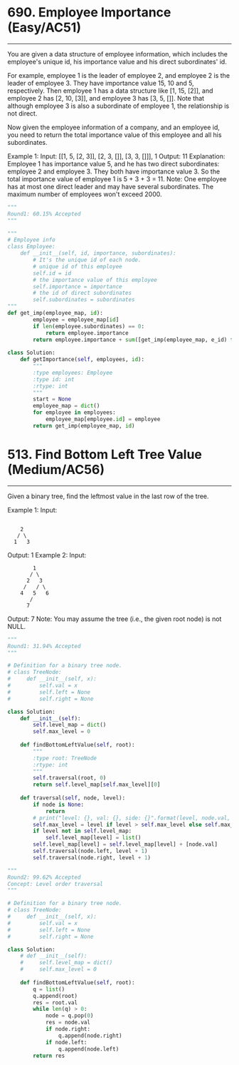 # 690. Employee Importance (Easy/AC51)
---
You are given a data structure of employee information, which includes the employee's unique id, his importance value and his direct subordinates' id.

For example, employee 1 is the leader of employee 2, and employee 2 is the leader of employee 3. They have importance value 15, 10 and 5, respectively. Then employee 1 has a data structure like [1, 15, [2]], and employee 2 has [2, 10, [3]], and employee 3 has [3, 5, []]. Note that although employee 3 is also a subordinate of employee 1, the relationship is not direct.

Now given the employee information of a company, and an employee id, you need to return the total importance value of this employee and all his subordinates.

Example 1:
Input: [[1, 5, [2, 3]], [2, 3, []], [3, 3, []]], 1
Output: 11
Explanation:
Employee 1 has importance value 5, and he has two direct subordinates: employee 2 and employee 3. They both have importance value 3. So the total importance value of employee 1 is 5 + 3 + 3 = 11.
Note:
One employee has at most one direct leader and may have several subordinates.
The maximum number of employees won't exceed 2000.

```python
"""
Round1: 60.15% Accepted
"""

"""
# Employee info
class Employee:
    def __init__(self, id, importance, subordinates):
        # It's the unique id of each node.
        # unique id of this employee
        self.id = id
        # the importance value of this employee
        self.importance = importance
        # the id of direct subordinates
        self.subordinates = subordinates
"""
def get_imp(employee_map, id):
        employee = employee_map[id]
        if len(employee.subordinates) == 0:
            return employee.importance
        return employee.importance + sum([get_imp(employee_map, e_id) for e_id in employee.subordinates])
    
class Solution:
    def getImportance(self, employees, id):
        """
        :type employees: Employee
        :type id: int
        :rtype: int
        """
        start = None
        employee_map = dict()
        for employee in employees:
            employee_map[employee.id] = employee
        return get_imp(employee_map, id)
```

# 513. Find Bottom Left Tree Value (Medium/AC56)
---
Given a binary tree, find the leftmost value in the last row of the tree.

Example 1:
Input:
```

    2
   / \
  1   3
 ```

Output:
1
Example 2: 
Input:
```
        1
       / \
      2   3
     /   / \
    4   5   6
       /
      7
```
Output:
7
Note: You may assume the tree (i.e., the given root node) is not NULL.

```python
"""
Round1: 31.94% Accepted
"""

# Definition for a binary tree node.
# class TreeNode:
#     def __init__(self, x):
#         self.val = x
#         self.left = None
#         self.right = None

class Solution:
    def __init__(self):
        self.level_map = dict()
        self.max_level = 0
        
    def findBottomLeftValue(self, root):
        """
        :type root: TreeNode
        :rtype: int
        """
        self.traversal(root, 0)
        return self.level_map[self.max_level][0]
        
    def traversal(self, node, level):
        if node is None:
            return
        # print("level: {}, val: {}, side: {}".format(level, node.val, side))
        self.max_level = level if level > self.max_level else self.max_level
        if level not in self.level_map:
            self.level_map[level] = list()
        self.level_map[level] = self.level_map[level] + [node.val]
        self.traversal(node.left, level + 1)
        self.traversal(node.right, level + 1)
```

```python
"""
Round2: 99.62% Accepted
Concept: Level order traversal
"""

# Definition for a binary tree node.
# class TreeNode:
#     def __init__(self, x):
#         self.val = x
#         self.left = None
#         self.right = None

class Solution:
    # def __init__(self):
    #     self.level_map = dict()
    #     self.max_level = 0
        
    def findBottomLeftValue(self, root):
        q = list()
        q.append(root)
        res = root.val
        while len(q) > 0:
            node = q.pop(0)
            res = node.val
            if node.right:
                q.append(node.right)
            if node.left:
                q.append(node.left)
        return res
```